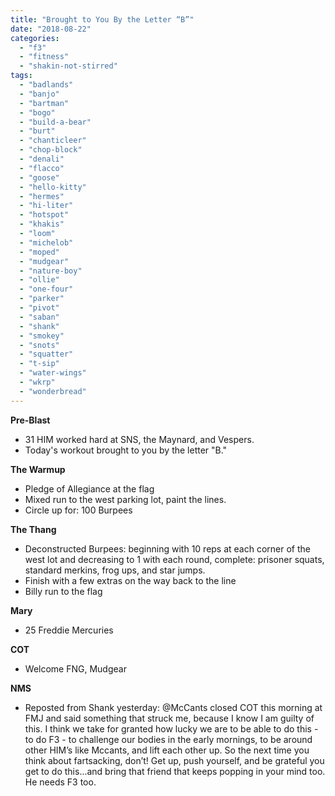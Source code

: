 ```yaml
---
title: "Brought to You By the Letter “B”"
date: "2018-08-22"
categories: 
  - "f3"
  - "fitness"
  - "shakin-not-stirred"
tags: 
  - "badlands"
  - "banjo"
  - "bartman"
  - "bogo"
  - "build-a-bear"
  - "burt"
  - "chanticleer"
  - "chop-block"
  - "denali"
  - "flacco"
  - "goose"
  - "hello-kitty"
  - "hermes"
  - "hi-liter"
  - "hotspot"
  - "khakis"
  - "loom"
  - "michelob"
  - "moped"
  - "mudgear"
  - "nature-boy"
  - "ollie"
  - "one-four"
  - "parker"
  - "pivot"
  - "saban"
  - "shank"
  - "smokey"
  - "snots"
  - "squatter"
  - "t-sip"
  - "water-wings"
  - "wkrp"
  - "wonderbread"
---
```


**Pre-Blast**

- 31 HIM worked hard at SNS, the Maynard, and Vespers.
- Today's workout brought to you by the letter "B."

**The Warmup**

- Pledge of Allegiance at the flag
- Mixed run to the west parking lot, paint the lines.
- Circle up for: 100 Burpees

**T****he T****hang**

- Deconstructed Burpees: beginning with 10 reps at each corner of the west lot and decreasing to 1 with each round, complete: prisoner squats, standard merkins, frog ups, and star jumps.
- Finish with a few extras on the way back to the line
- Billy run to the flag

**Mary**

- 25 Freddie Mercuries

**COT**

- Welcome FNG, Mudgear

**NMS**

- Reposted from Shank yesterday: @McCants closed COT this morning at FMJ and said something that struck me, because I know I am guilty of this. I think we take for granted how lucky we are to be able to do this - to do F3 - to challenge our bodies in the early mornings, to be around other HIM’s like Mccants, and lift each other up. So the next time you think about fartsacking, don’t! Get up, push yourself, and be grateful you get to do this...and bring that friend that keeps popping in your mind too. He needs F3 too.
